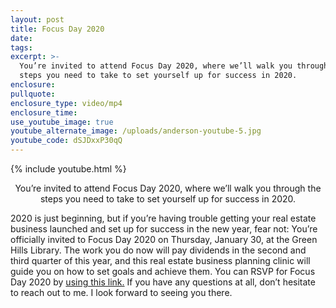 ```yaml
---
layout: post
title: Focus Day 2020
date:
tags:
excerpt: >-
  You’re invited to attend Focus Day 2020, where we’ll walk you through the
  steps you need to take to set yourself up for success in 2020.
enclosure:
pullquote:
enclosure_type: video/mp4
enclosure_time:
use_youtube_image: true
youtube_alternate_image: /uploads/anderson-youtube-5.jpg
youtube_code: dSJDxxP30qQ
---
```


{% include youtube.html %}<center>You’re invited to attend Focus Day 2020, where we’ll walk you through the steps you need to take to set yourself up for success in 2020.</center>

2020 is just beginning, but if you’re having trouble getting your real estate business launched and set up for success in the new year, fear not: You’re officially invited to Focus Day 2020 on Thursday, January 30, at the Green Hills Library. The work you do now will pay dividends in the second and third quarter of this year, and this real estate business planning clinic will guide you on how to set goals and achieve them. You can RSVP for Focus Day 2020 by [using this link.](https://www.eventbrite.com/e/real-estate-business-planning-clinic-tickets-75302005325) If you have any questions at all, don’t hesitate to reach out to me. I look forward to seeing you there.

&nbsp;